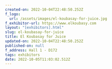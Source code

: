 ```yaml
---
created-on: 2022-10-04T22:48:50.252Z
f_logo:
  url: /assets/images/el-koubasay-for-juice.jpg
f_exhibitor-url: https://www.elkoubasy.com
layout: "[exhibitors].html"
slug: el-koubasay-for-juice
title: El Koubasay for Juice
updated-on: 2022-10-04T22:48:50.252Z
published-on: null
f_address: Hall 1 - D172
tags: exhibitors
date: 2022-10-05T11:03:02.512Z
---
```

